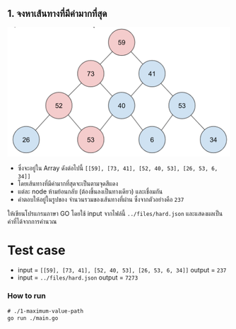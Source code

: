 ## 1. จงหาเส้นทางที่มีค่ามากที่สุด

![Figure 1-1](../files/max-path.png)

- ซึ่งจะอยู่ใน Array ดังต่อไปนี้ `[[59], [73, 41], [52, 40, 53], [26, 53, 6, 34]]`
- โดยเส้นทางที่มีค่ามากที่สุดจะเป็นตามจุดสีแดง
- แต่ละ node ห้ามย้อนกลับ (ต้องขึ้นลงเป็นทางเดียว) และเชื่อมกัน
- คำตอบให้อยู่ในรูปของ จำนวนรวมของเส้นทางที่ผ่าน ซึ่งจากตัวอย่างคือ `237`

ให้เขียนโปรแกรมภาษา GO โดยใช้ input จากไฟล์นี้ `../files/hard.json` และแสดงผลเป็นค่าที่ได้จากการคำนวณ

# Test case

- input = `[[59], [73, 41], [52, 40, 53], [26, 53, 6, 34]]` output = `237`
- input = `../files/hard.json` output = `7273`

### How to run
```
# ./1-maximum-value-path
go run ./main.go
```
